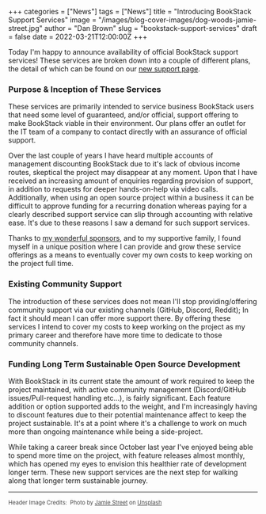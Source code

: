 +++
categories = ["News"]
tags = ["News"]
title = "Introducing BookStack Support Services"
image = "/images/blog-cover-images/dog-woods-jamie-street.jpg"
author = "Dan Brown"
slug = "bookstack-support-services"
draft = false
date = 2022-03-21T12:00:00Z
+++

Today I'm happy to announce availability of official BookStack support services!
These services are broken down into a couple of different plans, the detail
of which can be found on our [new support page](/support/).

### Purpose & Inception of These Services

These services are primarily intended to service business BookStack users that need some level
of guaranteed, and/or official, support offering to make BookStack viable in their environment.
Our plans offer an outlet for the IT team of a company to contact directly with an assurance of official support.

Over the last couple of years I have heard multiple accounts of management discounting BookStack due to it's
lack of obvious income routes, skeptical the project may disappear at any moment.
Upon that I have received an increasing amount of enquiries regarding provision of support, in addition to requests for deeper
hands-on-help via video calls. 
Additionally, when using an open source project within a business it can be difficult to approve funding for a recurring donation
whereas paying for a clearly described support service can slip through accounting with relative ease.
It's due to these reasons I saw a demand for such support services.

Thanks to [my wonderful sponsors](https://github.com/sponsors/ssddanbrown), and to my supportive family, I found myself in
a unique position where I can provide and grow these service offerings as a means to eventually cover
my own costs to keep working on the project full time.

### Existing Community Support

The introduction of these services does not mean I'll stop providing/offering community support via 
our existing channels (GitHub, Discord, Reddit); In fact it should mean I can offer more support there.
By offering these services I intend to cover my costs to keep working on the project as my primary
career and therefore have more time to dedicate to those community channels.

### Funding Long Term Sustainable Open Source Development

With BookStack in its current state the amount of work required to keep the project
maintained, with active community management (Discord/GitHub issues/Pull-request handling etc...), is fairly 
significant. Each feature addition or option supported adds to the weight, and I'm increasingly having to
discount features due to their potential maintenance affect to keep the project sustainable. 
It's at a point where it's a challenge to work on much more than ongoing maintenance while being a side-project.

While taking a career break since October last year I've enjoyed being able to spend more time on the project, 
with feature releases almost monthly, which has opened my eyes to envision this healthier rate of development longer 
term. These new support services are the next step for walking along that longer term sustainable journey.

---
  
<span style="font-size: 0.8em;opacity:0.8;">Header Image Credits: &nbsp;<span>Photo by <a href="https://unsplash.com/@jamie452?utm_source=unsplash&utm_medium=referral&utm_content=creditCopyText">Jamie Street</a> on <a href="https://unsplash.com/?utm_source=unsplash&utm_medium=referral&utm_content=creditCopyText">Unsplash</a>
  </span></span>